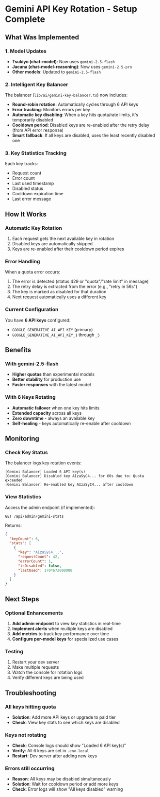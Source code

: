 # Gemini API Key Rotation - Setup Complete

## What Was Implemented

### 1. Model Updates

- **Tsukiyo (chat-model)**: Now uses `gemini-2.5-flash`
- **Jacana (chat-model-reasoning)**: Now uses `gemini-2.5-pro`
- **Other models**: Updated to `gemini-2.5-flash`

### 2. Intelligent Key Balancer

The balancer (`lib/ai/gemini-key-balancer.ts`) now includes:

- **Round-robin rotation**: Automatically cycles through 6 API keys
- **Error tracking**: Monitors errors per key
- **Automatic key disabling**: When a key hits quota/rate limits, it's temporarily disabled
- **Cooldown period**: Disabled keys are re-enabled after the retry delay (from API error response)
- **Smart fallback**: If all keys are disabled, uses the least recently disabled one

### 3. Key Statistics Tracking

Each key tracks:

- Request count
- Error count
- Last used timestamp
- Disabled status
- Cooldown expiration time
- Last error message

## How It Works

### Automatic Key Rotation

1. Each request gets the next available key in rotation
2. Disabled keys are automatically skipped
3. Keys are re-enabled after their cooldown period expires

### Error Handling

When a quota error occurs:

1. The error is detected (status 429 or "quota"/"rate limit" in message)
2. The retry delay is extracted from the error (e.g., "retry in 56s")
3. The key is marked as disabled for that duration
4. Next request automatically uses a different key

### Current Configuration

You have **6 API keys** configured:

- `GOOGLE_GENERATIVE_AI_API_KEY` (primary)
- `GOOGLE_GENERATIVE_AI_API_KEY_1` through `_5`

## Benefits

### With gemini-2.5-flash

- **Higher quotas** than experimental models
- **Better stability** for production use
- **Faster responses** with the latest model

### With 6 Keys Rotating

- **Automatic failover** when one key hits limits
- **Extended capacity** across all keys
- **Zero downtime** - always an available key
- **Self-healing** - keys automatically re-enable after cooldown

## Monitoring

### Check Key Status

The balancer logs key rotation events:

```
[Gemini Balancer] Loaded 6 API key(s)
[Gemini Balancer] Disabled key AIzaSyC4... for 60s due to: Quota exceeded
[Gemini Balancer] Re-enabled key AIzaSyC4... after cooldown
```

### View Statistics

Access the admin endpoint (if implemented):

```
GET /api/admin/gemini-stats
```

Returns:

```json
{
  "keyCount": 6,
  "stats": [
    {
      "key": "AIzaSyC4...",
      "requestCount": 42,
      "errorCount": 1,
      "isDisabled": false,
      "lastUsed": 1704672000000
    }
  ]
}
```

## Next Steps

### Optional Enhancements

1. **Add admin endpoint** to view key statistics in real-time
2. **Implement alerts** when multiple keys are disabled
3. **Add metrics** to track key performance over time
4. **Configure per-model keys** for specialized use cases

### Testing

1. Restart your dev server
2. Make multiple requests
3. Watch the console for rotation logs
4. Verify different keys are being used

## Troubleshooting

### All keys hitting quota

- **Solution**: Add more API keys or upgrade to paid tier
- **Check**: View key stats to see which keys are disabled

### Keys not rotating

- **Check**: Console logs should show "Loaded 6 API key(s)"
- **Verify**: All 6 keys are set in `.env.local`
- **Restart**: Dev server after adding new keys

### Errors still occurring

- **Reason**: All keys may be disabled simultaneously
- **Solution**: Wait for cooldown period or add more keys
- **Check**: Error logs will show "All keys disabled" warning
